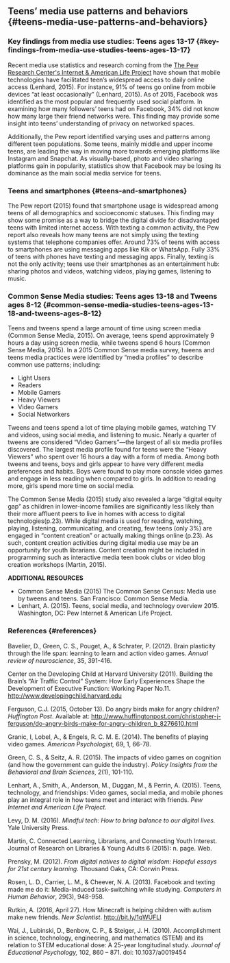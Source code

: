 ## Teens’ media use patterns and behaviors {#teens-media-use-patterns-and-behaviors}

### Key findings from media use studies: Teens ages 13-17 {#key-findings-from-media-use-studies-teens-ages-13-17}

Recent media use statistics and research coming from the [The Pew Research Center&#039;s Internet &amp; American Life Project](http://www.pewinternet.org/) have shown that mobile technologies have facilitated teen’s widespread access to daily online access (Lenhard, 2015). For instance, 91% of teens go online from mobile devices “at least occasionally” (Lenhard, 2015). As of 2015, Facebook was identified as the most popular and frequently used social platform. In examining how many followers’ teens had on Facebook, 34% did not know how many large their friend networks were. This finding may provide some insight into teens’ understanding of privacy on networked spaces.

Additionally, the Pew report identified varying uses and patterns among different teen populations. Some teens, mainly middle and upper income teens, are leading the way in moving more towards emerging platforms like Instagram and Snapchat. As visually-based, photo and video sharing platforms gain in popularity, statistics show that Facebook may be losing its dominance as the main social media service for teens.

### Teens and smartphones {#teens-and-smartphones}

The Pew report (2015) found that smartphone usage is widespread among teens of all demographics and socioeconomic statuses. This finding may show some promise as a way to bridge the digital divide for disadvantaged teens with limited internet access. With texting a common activity, the Pew report also reveals how many teens are not simply using the texting systems that telephone companies offer. Around 73% of teens with access to smartphones are using messaging apps like Kik or WhatsApp. Fully 33% of teens with phones have texting and messaging apps. Finally, texting is not the only activity; teens use their smartphones as an entertainment hub: sharing photos and videos, watching videos, playing games, listening to music.

### Common Sense Media studies: Teens ages 13-18 and Tweens ages 8-12 {#common-sense-media-studies-teens-ages-13-18-and-tweens-ages-8-12}

Teens and tweens spend a large amount of time using screen media (Common Sense Media, 2015). On average, teens spend approximately 9 hours a day using screen media, while tweens spend 6 hours (Common Sense Media, 2015). In a 2015 Common Sense media survey, tweens and teens media practices were identified by “media profiles” to describe common use patterns; including:

*   Light Users
*   Readers
*   Mobile Gamers
*   Heavy Viewers
*   Video Gamers
*   Social Networkers

Tweens and teens spend a lot of time playing mobile games, watching TV and videos, using social media, and listening to music. Nearly a quarter of tweens are considered “Video Gamers”—the largest of all six media profiles discovered. The largest media profile found for teens were the “Heavy Viewers” who spent over 16 hours a day with a form of media. Among both tweens and teens, boys and girls appear to have very different media preferences and habits. Boys were found to play more console video games and engage in less reading when compared to girls. In addition to reading more, girls spend more time on social media.

The Common Sense Media (2015) study also revealed a large “digital equity gap” as children in lower-income families are significantly less likely than their more affluent peers to live in homes with access to digital technologies(p.23). While digital media is used for reading, watching, playing, listening, communicating, and creating, few teens (only 3%) are engaged in “content creation” or actually making things online (p.23). As such, content creation activities during digital media use may be an opportunity for youth librarians. Content creation might be included in programming such as interactive media teen book clubs or video blog creation workshops (Martin, 2015).

**ADDITIONAL RESOURCES**

*   Common Sense Media (2015) The Common Sense Census: Media use by tweens and teens. San Francisco: Common Sense Media.
*   Lenhart, A. (2015). Teens, social media, and technology overview 2015\. Washington, DC: Pew Internet &amp; American Life Project.

### References {#references}

Bavelier, D., Green, C. S., Pouget, A., &amp; Schrater, P. (2012). Brain plasticity through the life span: learning to learn and action video games. _Annual review of neuroscience_, 35, 391-416.

Center on the Developing Child at Harvard University (2011). Building the Brain’s “Air Traffic Control” System: How Early Experiences Shape the Development of Executive Function: Working Paper No.11\. http://www.developingchild.harvard.edu

Ferguson, C.J. (2015, October 13). Do angry birds make for angry children? _Huffington Post_. Available at: http://www.huffingtonpost.com/christopher-j-ferguson/do-angry-birds-make-for-angry-children_b_8276610.html

Granic, I, Lobel, A., &amp; Engels, R. C. M. E. (2014). The benefits of playing video games. _American Psychologist,_ 69, 1, 66-78.

Green, C. S., &amp; Seitz, A. R. (2015). The impacts of video games on cognition (and how the government can guide the industry). _Policy Insights from the Behavioral and Brain Sciences_, 2(1), 101-110.

Lenhart, A., Smith, A., Anderson, M., Duggan, M., &amp; Perrin, A. (2015). Teens, technology, and friendships: Video games, social media, and mobile phones play an integral role in how teens meet and interact with friends. _Pew Internet and American Life Project._

Levy, D. M. (2016). _Mindful tech: How to bring balance to our digital lives._ Yale University Press.

Martin, C. Connected Learning, Librarians, and Connecting Youth Interest. Journal of Research on Libraries &amp; Young Adults 6 (2015): n. page. Web.

Prensky, M. (2012). _From digital natives to digital wisdom: Hopeful essays for 21st century learning._ Thousand Oaks, CA: Corwin Press.

Rosen, L. D., Carrier, L. M., &amp; Cheever, N. A. (2013). Facebook and texting made me do it: Media-induced task-switching while studying. _Computers in Human Behavior_, 29(3), 948-958.

Rutkin, A. (2016, April 27). How Minecraft is helping children with autism make new friends. _New Scientist_. http://bit.ly/1qWUFLl

Wai, J., Lubinski, D., Benbow, C. P., &amp; Steiger, J. H. (2010). Accomplishment in science, technology, engineering, and mathematics (STEM) and its relation to STEM educational dose: A 25-year longitudinal study. _Journal of Educational Psychology,_ 102, 860 – 871\. doi: 10.1037/a0019454